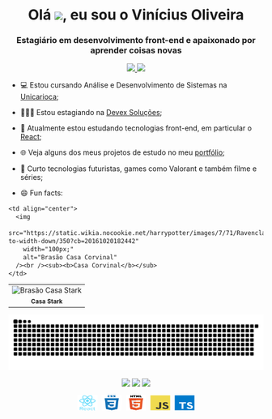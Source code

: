 <h1 align="center">
  Olá
  <img
    src="https://raw.githubusercontent.com/kaueMarques/kaueMarques/master/hi.gif"
    width="30px"
  />, eu sou o Vinícius Oliveira
</h1>
<h3 align="center">
  Estagiário em desenvolvimento front-end e apaixonado por aprender coisas novas
</h3>

<p align="center">
  <a href="https://github.com/viniciusoliveiras">
    <img
      height="180em"
      src="https://github-readme-stats.vercel.app/api?username=viniciusoliveiras&show_icons=true&theme=gotham&include_all_commits=true&count_private=true"
    />
    <img
      height="180em"
      src="https://github-readme-stats.vercel.app/api/top-langs/?username=viniciusoliveiras&layout=compact&langs_count=16&theme=gotham"
    />
  </a>
</p>


- 💻 Estou cursando Análise e Desenvolvimento de Sistemas na [Unicarioca](https://unicarioca.edu.br/cursos/graduacao/analise-e-desenvolvimento-de-sistemas);

- 👨🏾‍💻 Estou estagiando na [Devex Soluções](https://github.com/dvx-solutions);

- 📓 Atualmente estou estudando tecnologias front-end, em particular o [React](https://pt-br.reactjs.org/);

- 🌐 Veja alguns dos meus projetos de estudo no meu [portfólio](http://viniciusoliveiras.vercel.app/);

- 💬 Curto tecnologias futuristas, games como Valorant e também filme e séries;

- 😄 Fun facts:
<table>
  <tr>
    <td align="center">
      <img
        src="https://static.wikia.nocookie.net/gameofthrones/images/8/8a/House-Stark-Main-Shield.PNG/revision/latest?cb=20170101103142"
        width="100px;"
        alt="Brasão Casa Stark"
      /><br /><sub><b>Casa Stark</b></sub>
    </td>

    <td align="center">
      <img
        src="https://static.wikia.nocookie.net/harrypotter/images/7/71/Ravenclaw_ClearBG.png/revision/latest/scale-to-width-down/350?cb=20161020182442"
        width="100px;"
        alt="Brasão Casa Corvinal"
      /><br /><sub><b>Casa Corvinal</b></sub>
    </td>
  </tr>
</table>


![Snake animation](https://github.com/viniciusoliveiras/viniciusoliveiras/blob/output/github-contribution-grid-snake.svg)

<p align="center">
  <a href="https://www.linkedin.com/in/viniciusoliveiras-01532" target="_blank"
    ><img
      src="https://img.shields.io/badge/-LinkedIn-%230077B5?style=for-the-badge&logo=linkedin&logoColor=white"
      target="_blank"
  /></a>
  <a href="mailto: vinitag190@gmail.com"
    ><img
      src="https://img.shields.io/badge/-Gmail-%23333?style=for-the-badge&logo=gmail&logoColor=white"
      target="_blank"
  /></a>
  <a href="https://instagram.com/svini.oliveira" target="_blank"
    ><img
      src="https://img.shields.io/badge/-Instagram-%23E4405F?style=for-the-badge&logo=instagram&logoColor=white"
      target="_blank"
  /></a>
</p>

<p align="center">
  <img
    src="https://raw.githubusercontent.com/devicons/devicon/master/icons/react/react-original-wordmark.svg"
    alt="react"
    height="30"
    width="40"
  />&nbsp;
  <img
    src="https://raw.githubusercontent.com/devicons/devicon/master/icons/css3/css3-plain-wordmark.svg"
    alt="css3"
    height="30"
    width="40"
  />&nbsp;
  <img
    src="https://raw.githubusercontent.com/devicons/devicon/master/icons/html5/html5-original-wordmark.svg"
    alt="html5"
    height="30"
    width="40"
  />&nbsp;
  <img
    src="https://raw.githubusercontent.com/devicons/devicon/master/icons/javascript/javascript-original.svg"
    alt="javascript"
    height="30"
    width="40"
  />&nbsp;
  <img
    src="https://raw.githubusercontent.com/devicons/devicon/master/icons/typescript/typescript-original.svg"
    alt="typescript"
    height="30"
    width="40"
  />
</p>


